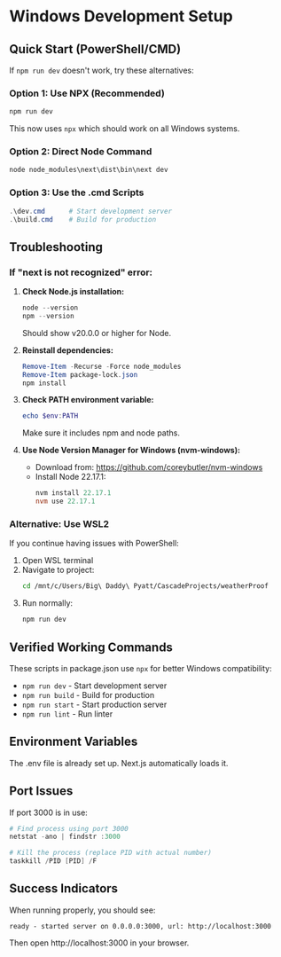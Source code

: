 # Windows Development Setup

## Quick Start (PowerShell/CMD)

If `npm run dev` doesn't work, try these alternatives:

### Option 1: Use NPX (Recommended)
```powershell
npm run dev
```
This now uses `npx` which should work on all Windows systems.

### Option 2: Direct Node Command
```powershell
node node_modules\next\dist\bin\next dev
```

### Option 3: Use the .cmd Scripts
```powershell
.\dev.cmd      # Start development server
.\build.cmd    # Build for production
```

## Troubleshooting

### If "next is not recognized" error:

1. **Check Node.js installation:**
   ```powershell
   node --version
   npm --version
   ```
   Should show v20.0.0 or higher for Node.

2. **Reinstall dependencies:**
   ```powershell
   Remove-Item -Recurse -Force node_modules
   Remove-Item package-lock.json
   npm install
   ```

3. **Check PATH environment variable:**
   ```powershell
   echo $env:PATH
   ```
   Make sure it includes npm and node paths.

4. **Use Node Version Manager for Windows (nvm-windows):**
   - Download from: https://github.com/coreybutler/nvm-windows
   - Install Node 22.17.1:
     ```powershell
     nvm install 22.17.1
     nvm use 22.17.1
     ```

### Alternative: Use WSL2

If you continue having issues with PowerShell:

1. Open WSL terminal
2. Navigate to project:
   ```bash
   cd /mnt/c/Users/Big\ Daddy\ Pyatt/CascadeProjects/weatherProof
   ```
3. Run normally:
   ```bash
   npm run dev
   ```

## Verified Working Commands

These scripts in package.json use `npx` for better Windows compatibility:
- `npm run dev` - Start development server
- `npm run build` - Build for production
- `npm run start` - Start production server
- `npm run lint` - Run linter

## Environment Variables

The .env file is already set up. Next.js automatically loads it.

## Port Issues

If port 3000 is in use:
```powershell
# Find process using port 3000
netstat -ano | findstr :3000

# Kill the process (replace PID with actual number)
taskkill /PID [PID] /F
```

## Success Indicators

When running properly, you should see:
```
ready - started server on 0.0.0.0:3000, url: http://localhost:3000
```

Then open http://localhost:3000 in your browser.